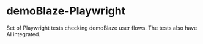 # demoBlaze-Playwright
Set of Playwright tests checking demoBlaze user flows. The tests also have AI integrated. 

